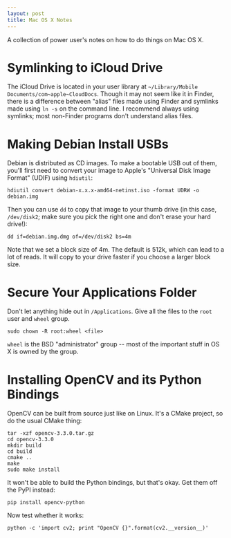 ```yaml
---
layout: post
title: Mac OS X Notes
---
```


A collection of power user's notes on how to do things on Mac OS X.

# Symlinking to iCloud Drive

The iCloud Drive is located in your user library at `~/Library/Mobile
Documents/com~apple~CloudDocs`.  Though it may not seem like it in Finder,
there is a difference between "alias" files made using Finder and symlinks made
using `ln -s` on the command line. I recommend always using symlinks; most
non-Finder programs don't understand alias files.

# Making Debian Install USBs

Debian is distributed as CD images. To make a bootable USB out of them, you'll
first need to convert your image to Apple's "Universal Disk Image Format"
(UDIF) using `hdiutil`:

	hdiutil convert debian-x.x.x-amd64-netinst.iso -format UDRW -o debian.img

Then you can use `dd` to copy that image to your thumb drive (in this case,
`/dev/disk2`; make sure you pick the right one and don't erase your hard
drive!):

	dd if=debian.img.dmg of=/dev/disk2 bs=4m

Note that we set a block size of 4m. The default is 512k, which can lead to a
lot of reads. It will copy to your drive faster if you choose a larger block
size.

# Secure Your Applications Folder

Don't let anything hide out in `/Applications`. Give all the files to the
`root` user and `wheel` group.

	sudo chown -R root:wheel <file>

`wheel` is the BSD "administrator" group -- most of the important stuff in OS X
is owned by the group.

# Installing OpenCV and its Python Bindings

OpenCV can be built from source just like on Linux. It's a CMake project, so do
the usual CMake thing:

	tar -xzf opencv-3.3.0.tar.gz
	cd opencv-3.3.0
	mkdir build
	cd build
	cmake ..
	make
	sudo make install

It won't be able to build the Python bindings, but that's okay. Get them off
the PyPI instead:

	pip install opencv-python

Now test whether it works:

	python -c 'import cv2; print "OpenCV {}".format(cv2.__version__)'

